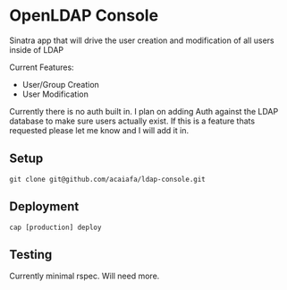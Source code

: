 # OpenLDAP Console

Sinatra app that will drive the user creation and modification of all users inside of LDAP

Current Features:
 * User/Group Creation
 * User Modification

Currently there is no auth built in. I plan on adding Auth against the LDAP database to make sure users actually exist. If this is a feature thats requested please let me know and I will add it in. 

## Setup

```
git clone git@github.com/acaiafa/ldap-console.git
```


## Deployment

`cap [production] deploy`

## Testing

Currently minimal rspec. Will need more.

